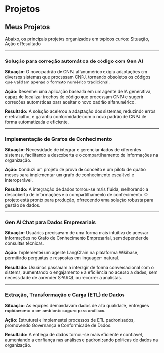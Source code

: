 # Projetos

## Meus Projetos

Abaixo, os principais projetos organizados em tópicos curtos: Situação, Ação e Resultado.

---

### Solução para correção automática de código com Gen AI

**Situação:** O novo padrão de CNPJ alfanumérico exigiu adaptações em diversos sistemas que processam CNPJ, tornando obsoletos os códigos que validam apenas o formato numérico tradicional.

**Ação:** Desenhei uma aplicação baseada em um agente de IA generativa, capaz de localizar trechos de código que processam CNPJ e sugerir correções automáticas para aceitar o novo padrão alfanumérico.

**Resultado:** A solução acelerou a adaptação dos sistemas, reduzindo erros e retrabalho, e garantiu conformidade com o novo padrão de CNPJ de forma automatizada e eficiente.

---

### Implementação de Grafos de Conhecimento

**Situação:** Necessidade de integrar e gerenciar dados de diferentes sistemas, facilitando a descoberta e o compartilhamento de informações na organização.

**Ação:** Conduzi um projeto de prova de conceito e um piloto de quatro meses para implementar um grafo de conhecimento escalável e interoperável.

**Resultado:** A integração de dados tornou-se mais fluida, melhorando a descoberta de informações e o compartilhamento de conhecimento. O projeto está pronto para produção, oferecendo uma solução robusta para gestão de dados.

---

### Gen AI Chat para Dados Empresariais

**Situação:** Usuários precisavam de uma forma mais intuitiva de acessar informações no Grafo de Conhecimento Empresarial, sem depender de consultas técnicas.

**Ação:** Implementei um agente LangChain na plataforma Wikibase, permitindo perguntas e respostas em linguagem natural.

**Resultado:** Usuários passaram a interagir de forma conversacional com o sistema, aumentando o engajamento e a eficiência no acesso a dados, sem necessidade de aprender SPARQL ou recorrer a analistas.

---

### Extração, Transformação e Carga (ETL) de Dados

**Situação:** As equipes demandavam dados de alta qualidade, entregues rapidamente e em ambiente seguro para análises.

**Ação:** Estruturei e implementei processos de ETL padronizados, promovendo Governança e Conformidade de Dados.

**Resultado:** A entrega de dados tornou-se mais eficiente e confiável, aumentando a confiança nas análises e padronizando políticas de dados na organização.
